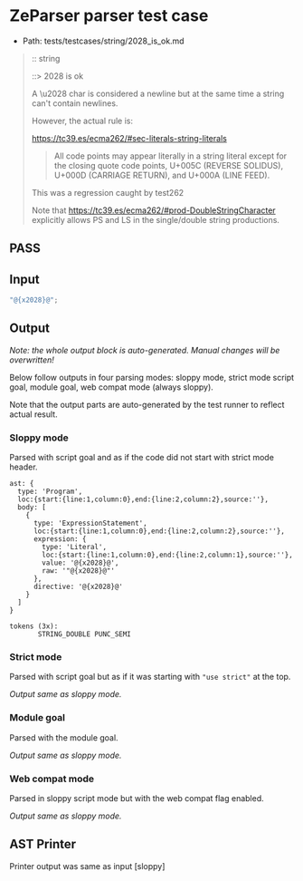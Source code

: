 # ZeParser parser test case

- Path: tests/testcases/string/2028_is_ok.md

> :: string
>
> ::> 2028 is ok
>
> A \u2028 char is considered a newline but at the same time a string can't contain newlines.
>
> However, the actual rule is:
>
> https://tc39.es/ecma262/#sec-literals-string-literals
>
> > All code points may appear literally in a string literal except for the closing quote code points, U+005C (REVERSE SOLIDUS), U+000D (CARRIAGE RETURN), and U+000A (LINE FEED).
>
> This was a regression caught by test262
>
> Note that https://tc39.es/ecma262/#prod-DoubleStringCharacter explicitly allows PS and LS in the single/double string productions.

## PASS

## Input

`````js
"@{x2028}@";
`````

## Output

_Note: the whole output block is auto-generated. Manual changes will be overwritten!_

Below follow outputs in four parsing modes: sloppy mode, strict mode script goal, module goal, web compat mode (always sloppy).

Note that the output parts are auto-generated by the test runner to reflect actual result.

### Sloppy mode

Parsed with script goal and as if the code did not start with strict mode header.

`````
ast: {
  type: 'Program',
  loc:{start:{line:1,column:0},end:{line:2,column:2},source:''},
  body: [
    {
      type: 'ExpressionStatement',
      loc:{start:{line:1,column:0},end:{line:2,column:2},source:''},
      expression: {
        type: 'Literal',
        loc:{start:{line:1,column:0},end:{line:2,column:1},source:''},
        value: '@{x2028}@',
        raw: '"@{x2028}@"'
      },
      directive: '@{x2028}@'
    }
  ]
}

tokens (3x):
       STRING_DOUBLE PUNC_SEMI
`````

### Strict mode

Parsed with script goal but as if it was starting with `"use strict"` at the top.

_Output same as sloppy mode._

### Module goal

Parsed with the module goal.

_Output same as sloppy mode._

### Web compat mode

Parsed in sloppy script mode but with the web compat flag enabled.

_Output same as sloppy mode._

## AST Printer

Printer output was same as input [sloppy]